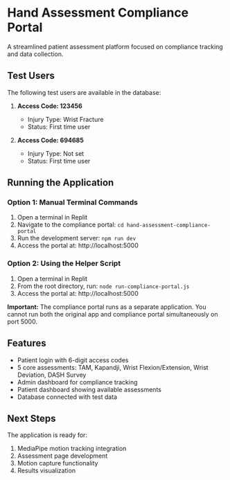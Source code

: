 # Hand Assessment Compliance Portal

A streamlined patient assessment platform focused on compliance tracking and data collection.

## Test Users

The following test users are available in the database:

1. **Access Code: 123456**
   - Injury Type: Wrist Fracture
   - Status: First time user

2. **Access Code: 694685**
   - Injury Type: Not set
   - Status: First time user

## Running the Application

### Option 1: Manual Terminal Commands
1. Open a terminal in Replit
2. Navigate to the compliance portal: `cd hand-assessment-compliance-portal`
3. Run the development server: `npm run dev`
4. Access the portal at: http://localhost:5000

### Option 2: Using the Helper Script
1. Open a terminal in Replit
2. From the root directory, run: `node run-compliance-portal.js`
3. Access the portal at: http://localhost:5000

**Important:** The compliance portal runs as a separate application. You cannot run both the original app and compliance portal simultaneously on port 5000.

## Features

- Patient login with 6-digit access codes
- 5 core assessments: TAM, Kapandji, Wrist Flexion/Extension, Wrist Deviation, DASH Survey
- Admin dashboard for compliance tracking
- Patient dashboard showing available assessments
- Database connected with test data

## Next Steps

The application is ready for:
1. MediaPipe motion tracking integration
2. Assessment page development
3. Motion capture functionality
4. Results visualization